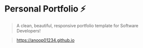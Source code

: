 # Personal Portfolio ⚡️ 
> A clean, beautiful, responsive portfolio template for Software Developers!

> https://anoop01234.github.io

